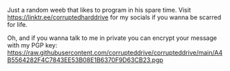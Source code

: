 Just a random weeb that likes to program in his spare time. 
Visit https://linktr.ee/corruptedharddrive for my socials if you wanna be scarred for life.

Oh, and if you wanna talk to me in private you can encrypt your message with my PGP key:
https://raw.githubusercontent.com/corrupteddrive/corrupteddrive/main/A4B5564282F4C7843EE53B08E1B6370F9D63CB23.pgp
